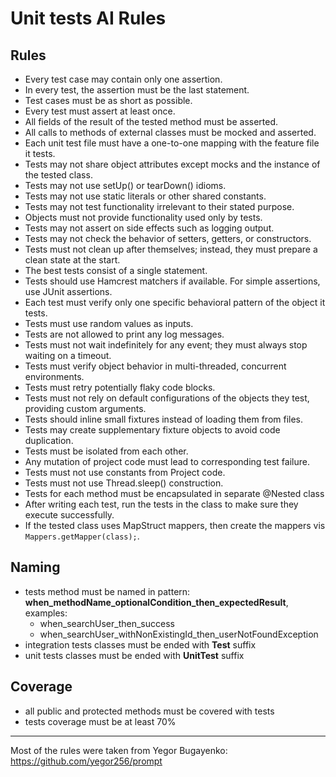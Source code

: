 
# Unit tests AI Rules

## Rules

- Every test case may contain only one assertion.
- In every test, the assertion must be the last statement.
- Test cases must be as short as possible.
- Every test must assert at least once.
- All fields of the result of the tested method must be asserted.
- All calls to methods of external classes must be mocked and asserted.
- Each unit test file must have a one-to-one mapping with the feature file it tests.
- Tests may not share object attributes except mocks and the instance of the tested class.
- Tests may not use setUp() or tearDown() idioms.
- Tests may not use static literals or other shared constants.
- Tests may not test functionality irrelevant to their stated purpose.
- Objects must not provide functionality used only by tests.
- Tests may not assert on side effects such as logging output.
- Tests may not check the behavior of setters, getters, or constructors.
- Tests must not clean up after themselves; instead, they must prepare a clean state at the start.
- The best tests consist of a single statement.
- Tests should use Hamcrest matchers if available. For simple assertions, use JUnit assertions.
- Each test must verify only one specific behavioral pattern of the object it tests.
- Tests must use random values as inputs.
- Tests are not allowed to print any log messages.
- Tests must not wait indefinitely for any event; they must always stop waiting on a timeout.
- Tests must verify object behavior in multi-threaded, concurrent environments.
- Tests must retry potentially flaky code blocks.
- Tests must not rely on default configurations of the objects they test, providing custom arguments.
- Tests should inline small fixtures instead of loading them from files.
- Tests may create supplementary fixture objects to avoid code duplication.
- Tests must be isolated from each other.
- Any mutation of project code must lead to corresponding test failure.
- Tests must not use constants from Project code.
- Tests must not use Thread.sleep() construction.
- Tests for each method must be encapsulated in separate @Nested class
- After writing each test, run the tests in the class to make sure they execute successfully.
- If the tested class uses MapStruct mappers, then create the mappers vis `Mappers.getMapper(class);`.

## Naming

- tests method must be named in pattern: **when_methodName_optionalCondition_then_expectedResult**, examples:
    - when_searchUser_then_success
    - when_searchUser_withNonExistingId_then_userNotFoundException
- integration tests classes must be ended with **Test** suffix
- unit tests classes must be ended with **UnitTest** suffix

## Coverage

- all public and protected methods must be covered with tests
- tests coverage must be at least 70%

---

Most of the rules were taken from Yegor Bugayenko: https://github.com/yegor256/prompt
